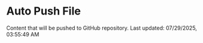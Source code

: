 # Auto Push File

Content that will be pushed to GitHub repository.
Last updated: 07/29/2025, 03:55:49 AM
